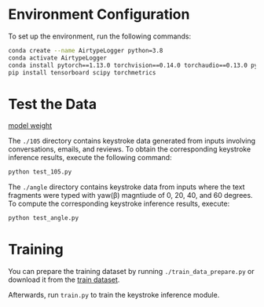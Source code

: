# Environment Configuration

To set up the environment, run the following commands:

```bash
conda create --name AirtypeLogger python=3.8
conda activate AirtypeLogger
conda install pytorch==1.13.0 torchvision==0.14.0 torchaudio==0.13.0 pytorch-cuda=11.7 -c pytorch -c nvidia
pip install tensorboard scipy torchmetrics
```

# Test the Data
[model weight](https://drive.google.com/file/d/10Seeposjp-XDi8drfRzatbXrVCYN-AdJ/view?usp=sharing) 

The `./105` directory contains keystroke data generated from inputs involving conversations, emails, and reviews. To obtain the corresponding keystroke inference results, execute the following command:

```bash
python test_105.py
```

The `./angle` directory contains keystroke data from inputs where the text fragments were typed with yaw(β) magntiude of 0, 20, 40, and 60 degrees. To compute the corresponding keystroke inference results, execute:

```bash
python test_angle.py
```

# Training

You can prepare the training dataset by running `./train_data_prepare.py` or download it from the [train dataset](https://drive.google.com/file/d/17ZqNv5u7xDhj7FqIGxgr6c7PP1xRkul3/view?usp=sharing).

Afterwards, run `train.py` to train the keystroke inference module.






